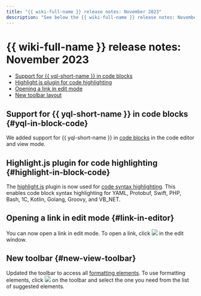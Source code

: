 ```yaml
---
title: "{{ wiki-full-name }} release notes: November 2023"
description: "See below the {{ wiki-full-name }} release notes: November 2023."
---
```


# {{ wiki-full-name }} release notes: November 2023

* [Support for {{ yql-short-name }} in code blocks](#yql-in-block-code)
* [Highlight.js plugin for code highlighting](#highlight-in-block-code)
* [Opening a link in edit mode](#link-in-editor)
* [New toolbar layout](#new-view-toolbar)

## Support for {{ yql-short-name }} in code blocks {#yql-in-block-code}

We added support for {{ yql-short-name }} in [code blocks](../formatter.md) in the code editor and view mode.

## Highlight.js plugin for code highlighting {#highlight-in-block-code}

The [highlight.js](https://github.com/highlightjs/highlight.js) plugin is now used for [code syntax highlighting](../static-markup/highlight.md). This enables code block syntax highlighting for YAML, Protobuf, Swift, PHP, Bash, 1C, Kotlin, Golang, Groovy, and VB_NET.

## Opening a link in edit mode {#link-in-editor}

You can now open a link in edit mode. To open a link, click ![](../../_assets/console-icons/arrow-up-right-from-square.svg) in the edit window.


## New toolbar {#new-view-toolbar}

Updated the toolbar to access all [formatting elements](../wysiwyg/). To use formatting elements, click ![](../../_assets/wiki/svg/actions-icon.svg) on the toolbar and select the one you need from the list of suggested elements.
